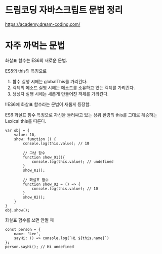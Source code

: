 # 드림코딩 자바스크립트 문법 정리

https://academy.dream-coding.com/

# 자주 까먹는 문법

화살표 함수는 ES6의 새로운 문법.

ES5의 this의 특징으로
1. 함수 실행 시에는 globalThis를 가리킨다.
2. 객체의 메소드 실행 시에는 메소드를 소유하고 있는 객체를 가리킨다.
3. 생성자 실행 시에는 새롭게 만들어진 객체를 가리킨다.


!!ES6에 화살표 함수라는 문법이 새롭게 등장함.

ES6 화살표 함수 특징으로
자신을 둘러싸고 있는 상위 환경의 this를 그대로 계승하는 
Lexical this를 따른다. 

```
var obj = {
	value: 10,
	show: function () {
		console.log(this.value); // 10
		
		// 그냥 함수
		function show_01(){
			console.log(this.value); // undefined
		}
		show_01();

		// 화살표 함수
		function show_02 = () => {
			console.log(this.value); // 10	
		}
		show_02();
	}
}
obj.show();

```

화살표 함수를 쓰면 안될 때
```
const person = {
	name: 'Lee',
	sayHi: () => console.log(`Hi ${this.name}`)
};
person.sayHi(); // Hi undefined
```
